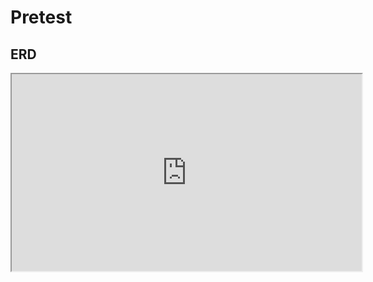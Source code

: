 # Pretest

## ERD

<iframe width="560" height="315" src='https://dbdiagram.io/e/66dc3835eef7e08f0efbe41f/67bdaee8263d6cf9a063657a'> </iframe>
